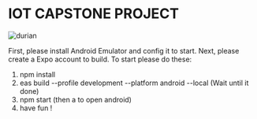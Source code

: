 # IOT CAPSTONE PROJECT
![durian](https://github.com/tonminhce/iot-durian/assets/87883380/59093fe0-77f2-4c01-b862-08ff13269e93)


First, please install Android Emulator and config it to start.
Next, please create a Expo account to build.
To start please do these:
1. npm install
2. eas build --profile development --platform android --local (Wait until it done)
3. npm start (then a to open android)
4. have fun !
